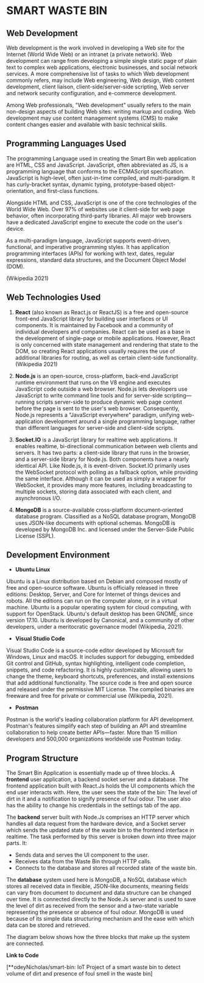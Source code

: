# SMART WASTE BIN


## Web Development

Web development is the work involved in developing a Web site for the Internet (World Wide Web) or an intranet (a private network). Web development can range from developing a simple single static page of plain text to complex web applications, electronic businesses, and social network services. A more comprehensive list of tasks to which Web development commonly refers, may include Web engineering, Web design, Web content development, client liaison, client-side/server-side scripting, Web server and network security configuration, and e-commerce development.

Among Web professionals, &quot;Web development&quot; usually refers to the main non-design aspects of building Web sites: writing markup and coding. Web development may use content management systems (CMS) to make content changes easier and available with basic technical skills.

## Programming Languages Used

The programming Language used in creating the Smart Bin web application are HTML, CSS and JavaScript. JavaScript, often abbreviated as JS, is a programming language that conforms to the ECMAScript specification. JavaScript is high-level, often just-in-time compiled, and multi-paradigm. It has curly-bracket syntax, dynamic typing, prototype-based object-orientation, and first-class functions.

Alongside HTML and CSS, JavaScript is one of the core technologies of the World Wide Web. Over 97% of websites use it client-side for web page behavior, often incorporating third-party libraries. All major web browsers have a dedicated JavaScript engine to execute the code on the user&#39;s device.

As a multi-paradigm language, JavaScript supports event-driven, functional, and imperative programming styles. It has application programming interfaces (APIs) for working with text, dates, regular expressions, standard data structures, and the Document Object Model (DOM).

(Wikipedia 2021)

## Web Technologies Used

1. **React** (also known as React.js or ReactJS) is a free and open-source front-end JavaScript library for building user interfaces or UI components. It is maintained by Facebook and a community of individual developers and companies. React can be used as a base in the development of single-page or mobile applications. However, React is only concerned with state management and rendering that state to the DOM, so creating React applications usually requires the use of additional libraries for routing, as well as certain client-side functionality. (Wikipedia 2021)

1. **Node.js** is an open-source, cross-platform, back-end JavaScript runtime environment that runs on the V8 engine and executes JavaScript code outside a web browser. Node.js lets developers use JavaScript to write command line tools and for server-side scripting—running scripts server-side to produce dynamic web page content before the page is sent to the user&#39;s web browser. Consequently, Node.js represents a &quot;JavaScript everywhere&quot; paradigm, unifying web-application development around a single programming language, rather than different languages for server-side and client-side scripts.

1. **Socket.IO** is a JavaScript library for realtime web applications. It enables realtime, bi-directional communication between web clients and servers. It has two parts: a client-side library that runs in the browser, and a server-side library for Node.js. Both components have a nearly identical API. Like Node.js, it is event-driven. Socket.IO primarily uses the WebSocket protocol with polling as a fallback option, while providing the same interface. Although it can be used as simply a wrapper for WebSocket, it provides many more features, including broadcasting to multiple sockets, storing data associated with each client, and asynchronous I/O.

1. **MongoDB** is a source-available cross-platform document-oriented database program. Classified as a NoSQL database program, MongoDB uses JSON-like documents with optional schemas. MongoDB is developed by MongoDB Inc. and licensed under the Server-Side Public License (SSPL).

## Development Environment

- **Ubuntu Linux**

Ubuntu is a Linux distribution based on Debian and composed mostly of free and open-source software. Ubuntu is officially released in three editions: Desktop, Server, and Core for Internet of things devices and robots. All the editions can run on the computer alone, or in a virtual machine. Ubuntu is a popular operating system for cloud computing, with support for OpenStack. Ubuntu&#39;s default desktop has been GNOME, since version 17.10. Ubuntu is developed by Canonical, and a community of other developers, under a meritocratic governance model (Wikipedia, 2021).

- **Visual Studio Code**

Visual Studio Code is a source-code editor developed by Microsoft for Windows, Linux and macOS. It includes support for debugging, embedded Git control and GitHub, syntax highlighting, intelligent code completion, snippets, and code refactoring. It is highly customizable, allowing users to change the theme, keyboard shortcuts, preferences, and install extensions that add additional functionality. The source code is free and open source and released under the permissive MIT License. The compiled binaries are freeware and free for private or commercial use (Wikipedia, 2021).

- **Postman**

Postman is the world&#39;s leading collaboration platform for API development. Postman&#39;s features simplify each step of building an API and streamline collaboration to help create better APIs—faster. More than 15 million developers and 500,000 organizations worldwide use Postman today.

## Program Structure

The Smart Bin Application is essentially made up of three blocks. A **frontend** user application, a backend socket server and a database. The frontend application built with React.Js holds the UI components which the end user interacts with. Here, the user sees the state of the bin: The level of dirt in it and a notification to signify presence of foul odour. The user also has the ability to change his credentials in the settings tab of the app.

The **backend** server built with Node.Js comprises an HTTP server which handles all data request from the hardware device, and a Socket server which sends the updated state of the waste bin to the frontend interface in realtime. The task performed by this server is broken down into three major parts. It:

- Sends data and serves the UI component to the user.
- Receives data from the Waste Bin through HTTP calls.
- Connects to the database and stores all recorded state of the waste bin.

The **database** system used here is MongoDB, a NoSQL database which stores all received data in flexible, JSON-like documents, meaning fields can vary from document to document and data structure can be changed over time. It is connected directly to the Node.Js server and is used to save the level of dirt as received from the sensor and a two-state variable representing the presence or absence of foul odour. MongoDB is used because of its simple data structuring mechanism and the ease with which data can be stored and retrieved.

The diagram below shows how the three blocks that make up the system are connected.



**Link to Code**

[**odeyNicholas/smart-bin: IoT Project of a smart waste bin to detect volume of dirt and presence of foul smell in the waste bin]

